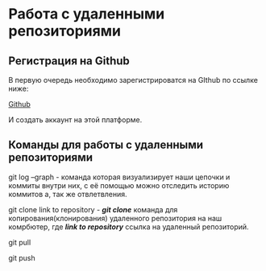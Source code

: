 # **Работа с удаленными репозиториями**
## **Регистрация на Github**

В первую очередь необходимо зарегистрироватся на GIthub по ссылке ниже:

[Github](https://github.com/)

И создать аккаунт на этой платформе.

## **Команды для работы с удаленными репозиториями**


git log –graph - команда которая визуализирует наши цепочки и коммиты внутри них, с её помощью можно отследить историю коммитов а, так же отвлетвления. 

git clone link to repository - **_git clone_** команда для копирования(клонирования) удаленного репозитория на наш комрбютер, где **_link to repository_** ссылка на удаленный репозиторий.

git pull

git push
